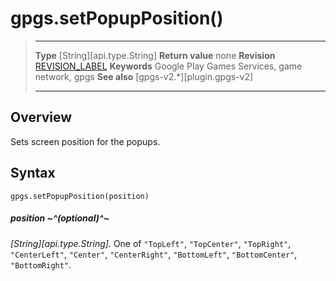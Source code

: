 # gpgs.setPopupPosition()

> --------------------- ------------------------------------------------------------------------------------------
> __Type__              [String][api.type.String]
> __Return value__      none
> __Revision__          [REVISION_LABEL](REVISION_URL)
> __Keywords__          Google Play Games Services, game network, gpgs
> __See also__          [gpgs-v2.*][plugin.gpgs-v2]
> --------------------- ------------------------------------------------------------------------------------------

## Overview

Sets screen position for the popups.

## Syntax

	gpgs.setPopupPosition(position)

##### position ~^(optional)^~
_[String][api.type.String]._ One of `"TopLeft"`, `"TopCenter"`, `"TopRight"`, `"CenterLeft"`, `"Center"`, `"CenterRight"`, `"BottomLeft"`, `"BottomCenter"`, `"BottomRight"`.